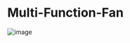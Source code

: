 # Multi-Function-Fan
![image](https://user-images.githubusercontent.com/38054957/114307707-255b6d80-9ae1-11eb-9387-f26d218d9e00.png)

